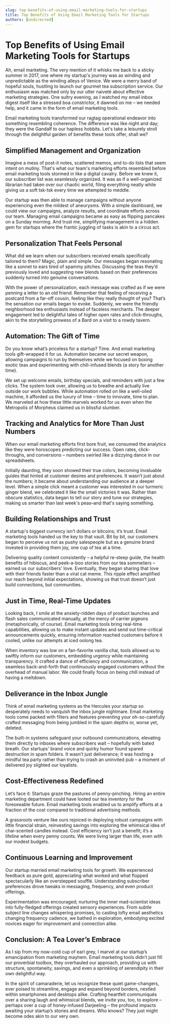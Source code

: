 ```yaml
---
slug: top-benefits-of-using-email-marketing-tools-for-startups
title: Top Benefits of Using Email Marketing Tools for Startups
authors: [undirected]
---
```



# Top Benefits of Using Email Marketing Tools for Startups

Ah, email marketing. The very mention of it whisks me back to a sticky summer in 2017, one where my startup's journey was as winding and unpredictable as the winding alleys of Venice. We were a merry band of hopeful souls, hustling to launch our gourmet tea subscription service. Our enthusiasm was matched only by our utter naiveté about effective marketing strategies. One sultry evening, as I watched my email inbox digest itself like a stressed boa constrictor, it dawned on me – we needed help, and it came in the form of email marketing tools.

Email marketing tools transformed our ragtag operational endeavor into something resembling coherence. The difference was like night and day; they were the Gandalf to our hapless hobbits. Let's take a leisurely stroll through the delightful garden of benefits these tools offer, shall we?

## Simplified Management and Organization

Imagine a mess of post-it notes, scattered memos, and to-do lists that seem intent on mutiny. That's what our team's marketing efforts resembled before email marketing tools stormed in like a digital cavalry. Before we knew it, our subscriber list was seamlessly organized. It was as if a well-organized librarian had taken over our chaotic world, filing everything neatly while giving us a soft tsk-tsk every time we attempted to meddle. 

Our startup was then able to manage campaigns without anyone experiencing even the mildest of aneurysms. With a simple dashboard, we could view our campaigns, analyze results, and coordinate efforts across our team. Managing email campaigns became as easy as flipping pancakes on a Sunday morning. And trust me, simplifying management is a hidden gem for startups where the frantic juggling of tasks is akin to a circus act.

## Personalization That Feels Personal

What did we learn when our subscribers received emails specifically tailored to them? Magic, plain and simple. Our messages began resonating like a sonnet to ears tired of spammy pitches. Discussing the teas they’d previously loved and suggesting new blends based on their preferences suddenly turned into genuine conversations.

With the power of personalization, each message was crafted as if we were penning a letter to an old friend. Remember that feeling of receiving a postcard from a far-off cousin, feeling like they really thought of you? That’s the sensation our emails began to evoke. Suddenly, we were the friendly neighborhood tea enthusiasts instead of faceless merchants. The deeper engagement led to delightful tales of higher open rates and click-throughs, akin to the storytelling prowess of a Bard on a visit to a rowdy tavern.

## Automation: The Gift of Time

Do you know what’s priceless for a startup? Time. And email marketing tools gift-wrapped it for us. Automation became our secret weapon, allowing campaigns to run by themselves while we focused on boxing exotic teas and experimenting with chili-infused blends (a story for another time).

We set up welcome emails, birthday specials, and reminders with just a few clicks. The system took over, allowing us to breathe and actually live outside our work bubbles. While automation rolled on like a well-oiled machine, it afforded us the luxury of time – time to innovate, time to plan. We marveled at how these little marvels worked for us even when the Metropolis of Morpheus claimed us in blissful slumber.

## Tracking and Analytics for More Than Just Numbers

When our email marketing efforts first bore fruit, we consumed the analytics like they were horoscopes predicting our success. Open rates, click-throughs, and conversions – numbers swirled like a dizzying dance in our spreadsheets.

Initially daunting, they soon showed their true colors, becoming invaluable guides that hinted at customer desires and preferences. It wasn’t just about the numbers; it became about understanding our audience at a deeper level. When a simple click meant a customer was interested in our turmeric ginger blend, we celebrated it like the small victories it was. Rather than obscure statistics, data began to tell our story and tune our strategies, making us smarter than last week's peas–and that's saying something.

## Building Relationships and Trust

A startup's biggest currency isn’t dollars or bitcoins; it’s trust. Email marketing tools handed us the key to that vault. Bit by bit, our customers began to perceive us not as pushy salespeople but as a genuine brand invested in providing them joy, one cup of tea at a time.

Delivering quality content consistently – a helpful re-steep guide, the health benefits of hibiscus, and peek-a-boo stories from our tea sommeliers – earned us our subscribers' love. Eventually, they began sharing that love with their friends faster than a viral cat meme. This ripple effect amplified our reach beyond initial expectations, showing us that trust doesn’t just build connections, but communities.

## Just in Time, Real-Time Updates

Looking back, I smile at the anxiety-ridden days of product launches and flash sales communicated manually, at the mercy of carrier pigeons (metaphorically, of course). Email marketing tools bring real-time capabilities, allowing us to make instant updates and send out time-critical announcements quickly, ensuring information reached customers before it cooled, unlike our attempts at iced oolong tea.

When inventory was low on a fan-favorite vanilla chai, tools allowed us to swiftly inform our customers, embedding urgency while maintaining transparency. It crafted a dance of efficiency and communication, a seamless back-and-forth that continuously engaged customers without the overhead of manual labor. We could finally focus on being chill instead of having a meltdown.

## Deliverance in the Inbox Jungle

Think of email marketing systems as the Hercules your startup so desperately needs to vanquish the inbox jungle nightmare. Email marketing tools come packed with filters and features preventing your oh-so-carefully crafted messaging from being jumbled in the spam depths or, worse yet, deleted.

The built-in systems safeguard your outbound communications, elevating them directly to inboxes where subscribers wait – hopefully with bated breath. Our startups' brand voice and quirky humor found spared destruction in spam folders. It wasn’t just deliverance; it was hosting a mindful tea party rather than trying to crash an uninvited pub – a moment of delivered joy slighted our loyalists.

## Cost-Effectiveness Redefined

Let’s face it: Startups graze the pastures of penny-pinching. Hiring an entire marketing department could have looted our tea inventory for the foreseeable future. Email marketing tools enabled us to amplify efforts at a fraction of the cost compared to traditional advertising methods.

A grassroots venture like ours rejoiced in deploying robust campaigns with little financial strain, reinvesting savings into exploring the whimsical idea of chai-scented candles instead. Cost efficiency isn’t just a benefit; it’s a lifeline when every penny counts. We were living larger than life, even with our modest budgets.

## Continuous Learning and Improvement

Our startup married email marketing tools for growth. We experienced feedback as pure gold, appreciating what worked and what flopped spectacularly like an overstepped soufflé. Understanding subscriber preferences drove tweaks in messaging, frequency, and even product offerings.

Experimentation was encouraged; nurturing the inner mad-scientist ideas into fully-fledged offerings created sensory experiences. From subtle subject line changes whispering promises, to casting lofty email aesthetics changing frequency cadence, we bathed in exploration, embodying excited novices eager for improvement and connection alike.

## Conclusion: A Tea Lover’s Embrace

As I sip from my now-cold cup of earl grey, I marvel at our startup’s emancipation from marketing mayhem. Email marketing tools didn’t just fill our proverbial toolbox, they overhauled our approach, providing us with structure, spontaneity, savings, and even a sprinkling of serendipity in their own delightful way.

In the spirit of camaraderie, let us recognize these quiet game-changers, ever poised to streamline, engage and expand beyond borders, nestled within smartphones and desktops alike. Crafting heartfelt communiqués over a sharing laugh and whimsical blends, we invite you, too, to explore – perhaps over a cup of honey-infused Darjeeling – the profound impacts awaiting your startup’s stories and dreams. Who knows? They just might become odes akin to our very own.